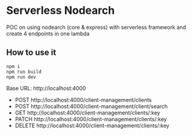 # Serverless Nodearch

POC on using nodearch (core & express) with serverless framework and create 4 endpoints in one lambda


## How to use it

```
npm i
npm run build
npm run dev
```

Base URL:  http://localhost:4000             

- POST http://localhost:4000/client-management/clients       
- POST http://localhost:4000/client-management/client/search         
- GET http://localhost:4000/client-management/clients/:key        
- PATCH http://localhost:4000/client-management/clients/:key        
- DELETE http://localhost:4000/client-management/clients/:key        
